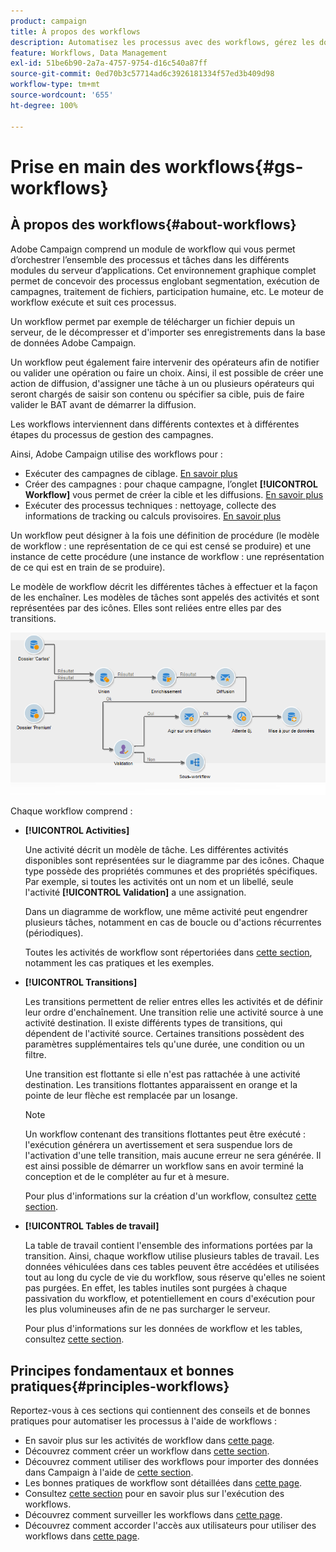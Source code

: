 ```yaml
---
product: campaign
title: À propos des workflows
description: Automatisez les processus avec des workflows, gérez les données et les audiences, envoyez des messages, et bien plus encore.
feature: Workflows, Data Management
exl-id: 51be6b90-2a7a-4757-9754-d16c540a87ff
source-git-commit: 0ed70b3c57714ad6c3926181334f57ed3b409d98
workflow-type: tm+mt
source-wordcount: '655'
ht-degree: 100%

---
```


# Prise en main des workflows{#gs-workflows}



## À propos des workflows{#about-workflows}

Adobe Campaign comprend un module de workflow qui vous permet d’orchestrer l’ensemble des processus et tâches dans les différents modules du serveur d’applications. Cet environnement graphique complet permet de concevoir des processus englobant segmentation, exécution de campagnes, traitement de fichiers, participation humaine, etc. Le moteur de workflow exécute et suit ces processus.

Un workflow permet par exemple de télécharger un fichier depuis un serveur, de le décompresser et d&#39;importer ses enregistrements dans la base de données Adobe Campaign.

Un workflow peut également faire intervenir des opérateurs afin de notifier ou valider une opération ou faire un choix. Ainsi, il est possible de créer une action de diffusion, d&#39;assigner une tâche à un ou plusieurs opérateurs qui seront chargés de saisir son contenu ou spécifier sa cible, puis de faire valider le BAT avant de démarrer la diffusion.

Les workflows interviennent dans différents contextes et à différentes étapes du processus de gestion des campagnes.

Ainsi, Adobe Campaign utilise des workflows pour :

* Exécuter des campagnes de ciblage. [En savoir plus](building-a-workflow.md#implementation-steps-)
* Créer des campagnes : pour chaque campagne, l’onglet **[!UICONTROL Workflow]** vous permet de créer la cible et les diffusions. [En savoir plus](building-a-workflow.md#campaign-workflows)
* Exécuter des processus techniques : nettoyage, collecte des informations de tracking ou calculs provisoires. [En savoir plus](building-a-workflow.md#technical-workflows)

Un workflow peut désigner à la fois une définition de procédure (le modèle de workflow : une représentation de ce qui est censé se produire) et une instance de cette procédure (une instance de workflow : une représentation de ce qui est en train de se produire).

Le modèle de workflow décrit les différentes tâches à effectuer et la façon de les enchaîner. Les modèles de tâches sont appelés des activités et sont représentées par des icônes. Elles sont reliées entre elles par des transitions.

![](assets/example1.png)

Chaque workflow comprend :

* **[!UICONTROL Activities]**

  Une activité décrit un modèle de tâche. Les différentes activités disponibles sont représentées sur le diagramme par des icônes. Chaque type possède des propriétés communes et des propriétés spécifiques. Par exemple, si toutes les activités ont un nom et un libellé, seule l&#39;activité **[!UICONTROL Validation]** a une assignation.

  Dans un diagramme de workflow, une même activité peut engendrer plusieurs tâches, notamment en cas de boucle ou d&#39;actions récurrentes (périodiques).

  Toutes les activités de workflow sont répertoriées dans [cette section](about-activities.md), notamment les cas pratiques et les exemples.

* **[!UICONTROL Transitions]**

  Les transitions permettent de relier entres elles les activités et de définir leur ordre d&#39;enchaînement. Une transition relie une activité source à une activité destination. Il existe différents types de transitions, qui dépendent de l&#39;activité source. Certaines transitions possèdent des paramètres supplémentaires tels qu&#39;une durée, une condition ou un filtre.

  Une transition est flottante si elle n&#39;est pas rattachée à une activité destination. Les transitions flottantes apparaissent en orange et la pointe de leur flèche est remplacée par un losange.

  >[!NOTE]
  >
  >Un workflow contenant des transitions flottantes peut être exécuté : l&#39;exécution générera un avertissement et sera suspendue lors de l&#39;activation d&#39;une telle transition, mais aucune erreur ne sera générée. Il est ainsi possible de démarrer un workflow sans en avoir terminé la conception et de le compléter au fur et à mesure.

  Pour plus d&#39;informations sur la création d&#39;un workflow, consultez [cette section](building-a-workflow.md).

* **[!UICONTROL Tables de travail]**

  La table de travail contient l&#39;ensemble des informations portées par la transition. Ainsi, chaque workflow utilise plusieurs tables de travail. Les données véhiculées dans ces tables peuvent être accédées et utilisées tout au long du cycle de vie du workflow, sous réserve qu&#39;elles ne soient pas purgées. En effet, les tables inutiles sont purgées à chaque passivation du workflow, et potentiellement en cours d&#39;exécution pour les plus volumineuses afin de ne pas surcharger le serveur.

  Pour plus d&#39;informations sur les données de workflow et les tables, consultez [cette section](how-to-use-workflow-data.md).

## Principes fondamentaux et bonnes pratiques{#principles-workflows}

Reportez-vous à ces sections qui contiennent des conseils et de bonnes pratiques pour automatiser les processus à l&#39;aide de workflows :

* En savoir plus sur les activités de workflow dans [cette page](how-to-use-workflow-data.md).
* Découvrez comment créer un workflow dans [cette section](building-a-workflow.md).
* Découvrez comment utiliser des workflows pour importer des données dans Campaign à l&#39;aide de [cette section](../../platform/using/import-export-workflows.md).
* Les bonnes pratiques de workflow sont détaillées dans [cette page](workflow-best-practices.md).
* Consultez [cette section](starting-a-workflow.md) pour en savoir plus sur l&#39;exécution des workflows.
* Découvrez comment surveiller les workflows dans [cette page](monitoring-workflow-execution.md).
* Découvrez comment accorder l&#39;accès aux utilisateurs pour utiliser des workflows dans [cette page](managing-rights.md).
